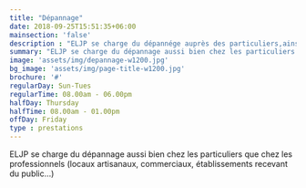 ```yaml
---
title: "Dépannage"
date: 2018-09-25T15:51:35+06:00
mainsection: 'false'
description : "ELJP se charge du dépannége auprès des particuliers,ainsi que les professionnels (locaux artisanaux, commerciaux, établissement recevant du public...)"
summary: "ELJP se charge du dépannage aussi bien chez les particuliers que chez les professionnels"
image: 'assets/img/depannage-w1200.jpg'
bg_image: 'assets/img/page-title-w1200.jpg'
brochure: '#'
regularDay: Sun-Tues
regularTime: 08.00am - 06.00pm
halfDay: Thursday
halfTime: 08.00am - 01.00pm
offDay: Friday
type : prestations
---
```


ELJP se charge du dépannage aussi bien chez les particuliers que chez les professionnels (locaux artisanaux, commerciaux, établissements recevant du public...)
